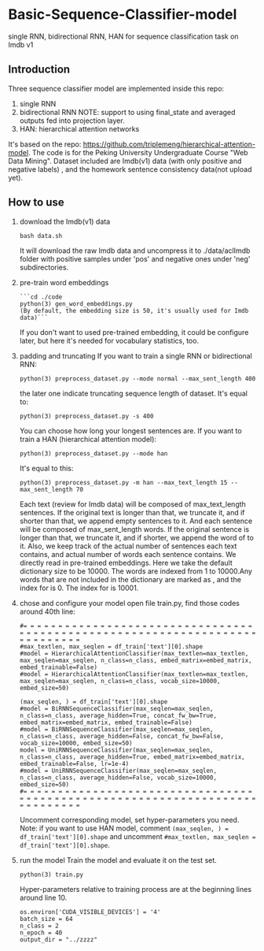 # Basic-Sequence-Classifier-model
single RNN, bidirectional RNN, HAN for sequence classification task on Imdb v1

## Introduction

Three sequence classifier model are implemented inside this repo:

1. single RNN
2. bidirectional RNN
   NOTE: support to using final_state  and averaged outputs fed into projection layer.  
3. HAN: hierarchical attention networks

It's based on the repo: https://github.com/triplemeng/hierarchical-attention-model. The code is for the Peking University Undergraduate Course "Web Data Mining". Dataset included are Imdb(v1) data (with only positive and negative labels) , and the homework sentence consistency data(not upload yet).



## How to use

1. download the Imdb(v1) data

   ```bash data.sh```
   
   It will download the raw Imdb data and uncompress it to ./data/aclImdb folder with positive samples under 'pos' and negative ones under 'neg' subdirectories.
   
2. pre-train word embeddings

       ```cd ./code
       python(3) gen_word_embeddings.py
       (By default, the embedding size is 50, it's usually used for Imdb data)```
       
   If you don't want to used pre-trained embedding, it could be configure later, but here it's needed for vocabulary statistics, too.
   
3. padding and truncating
   	If you want to train a single RNN or bidirectional RNN:
    
       python(3) preprocess_dataset.py --mode normal --max_sent_length 400
       
   the later one indicate truncating sequence length of dataset. It's equal to:
   
       python(3) preprocess_dataset.py -s 400
       
   You can choose how long your longest sentences are.
    	If you want to train a HAN (hierarchical attention model):
      
       python(3) preprocess_dataset.py --mode han
       
   It's equal to this:
   
       python(3) preprocess_dataset.py -m han --max_text_length 15 --max_sent_length 70
       
    Each text (review for Imdb data) will be composed of max_text_length sentences. If the original text is longer than that, we truncate it, and if shorter than that, we append empty sentences to it. And each sentence will be composed of max_sent_length words. If the original sentence is longer than that, we truncate it, and if shorter, we append the word of <pad> to it. Also, we keep track of the actual number of sentences each text contains, and actual number of words each sentence contains.	
    We directly read in pre-trained embeddings. Here we take the default dictionary size to be 10000. The words are indexed from 1 to 10000.Any words that are not included in the dictionary are marked as <unk>, and the index for <unk> is 0. The index for <pad> is 10001.
  
4. chose and configure your model
   open file train.py, find those codes around 40th line:
       
       #= = = = = = = = = = = = = = = = = = = = = = = = = = = = = = = = = = = = = = = = = = = = = = = = = = = = = = = = = = = = = = = = = = = = = = = = = = = = 
       #max_textlen, max_seqlen = df_train['text'][0].shape
       #model = HierarchicalAttentionClassifier(max_textlen=max_textlen, max_seqlen=max_seqlen, n_class=n_class, embed_matrix=embed_matrix, embed_trainable=False)
       #model = HierarchicalAttentionClassifier(max_textlen=max_textlen, max_seqlen=max_seqlen, n_class=n_class, vocab_size=10000, embed_size=50)
       
       (max_seqlen, ) = df_train['text'][0].shape
       #model = BiRNNSequenceClassifier(max_seqlen=max_seqlen, n_class=n_class, average_hidden=True, concat_fw_bw=True, embed_matrix=embed_matrix, embed_trainable=False)
       #model = BiRNNSequenceClassifier(max_seqlen=max_seqlen, n_class=n_class, average_hidden=False, concat_fw_bw=False, vocab_size=10000, embed_size=50)
       model = UniRNNSequenceClassifier(max_seqlen=max_seqlen, n_class=n_class, average_hidden=True, embed_matrix=embed_matrix, embed_trainable=False, lr=1e-4)
       #model = UniRNNSequenceClassifier(max_seqlen=max_seqlen, n_class=n_class, average_hidden=False, vocab_size=10000, embed_size=50)
       #= = = = = = = = = = = = = = = = = = = = = = = = = = = = = = = = = = = = = = = = = = = = = = = = = = = = = = = = = = = = = = = = = = = = = = = = = = = =
       
   Uncomment corresponding model, set hyper-parameters you need.
   Note: if you want to use HAN model, comment `(max_seqlen, ) = df_train['text'][0].shape` and uncomment `#max_textlen, max_seqlen = df_train['text'][0].shape`.
   
5. run the model
   Train the model and evaluate it on the test set.
       
       python(3) train.py
       
   Hyper-parameters relative to training process are at the beginning lines around line 10.
       
       os.environ['CUDA_VISIBLE_DEVICES'] = '4'
       batch_size = 64
       n_class = 2
       n_epoch = 40
       output_dir = "../zzzz"


